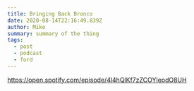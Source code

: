 ```yaml
---
title: Bringing Back Bronco
date: 2020-08-14T22:16:49.839Z
author: Mike
summary: summary of the thing
tags:
  - post
  - podcast
  - ford
---
```

https://open.spotify.com/episode/4l4hQlKf7zZCOYlepdO8UH
